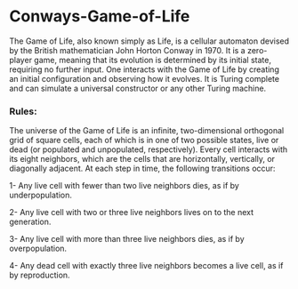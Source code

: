 # Conways-Game-of-Life

The Game of Life, also known simply as Life, is a cellular automaton devised by the British mathematician John Horton Conway in 1970. It is a zero-player game, meaning that its evolution is determined by its initial state, requiring no further input. One interacts with the Game of Life by creating an initial configuration and observing how it evolves. It is Turing complete and can simulate a universal constructor or any other Turing machine.

### Rules:
The universe of the Game of Life is an infinite, two-dimensional orthogonal grid of square cells, each of which is in one of two possible states, live or dead (or populated and unpopulated, respectively). Every cell interacts with its eight neighbors, which are the cells that are horizontally, vertically, or diagonally adjacent. At each step in time, the following transitions occur:

1- Any live cell with fewer than two live neighbors dies, as if by underpopulation.

2- Any live cell with two or three live neighbors lives on to the next generation.

3- Any live cell with more than three live neighbors dies, as if by overpopulation.

4- Any dead cell with exactly three live neighbors becomes a live cell, as if by reproduction.
